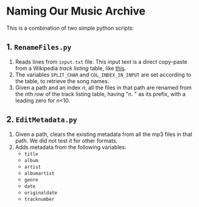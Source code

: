 # Naming Our Music Archive
This is a combination of two simple python scripts:

## 1. `RenameFiles.py`
1. Reads lines from `input.txt` file. This input text is a direct copy-paste from a Wikipedia *track listing* table, like [this](https://en.wikipedia.org/wiki/Rubber_Soul#Track_listing).
1. The variables `SPLIT_CHAR` and `COL_INDEX_IN_INPUT` are set according to the table, to retrieve the song names.
1. Given a path and an index *n*, all the files in that path are renamed from the *n*th row of the track listing table, having "n. " as its prefix, with a leading zero for *n*<10.

## 2. `EditMetadata.py`
1. Given a path, clears the existing metadata from all the mp3 files in that path. We did not test it for other formats.
1. Adds metadata from the following variables:
	- `title`
	- `album`
	- `artist`
	- `albumartist`
	- `genre`
	- `date`
	- `originaldate`
	- `tracknumber`
